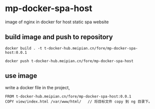 # mp-docker-spa-host

image of nginx in docker for host static spa website

## build image and push to repository
```
docker build . -t t-docker-hub.meipian.cn/fore/mp-docker-spa-host:0.0.1

docker push t-docker-hub.meipian.cn/fore/mp-docker-spa-host
```

## use image
write a docker file in the project,

```
FROM t-docker-hub.meipian.cn/fore/mp-docker-spa-host:0.0.1
COPY view/index.html /var/www/html/   // 将目标文件 copy 到 ng 目录下。
```